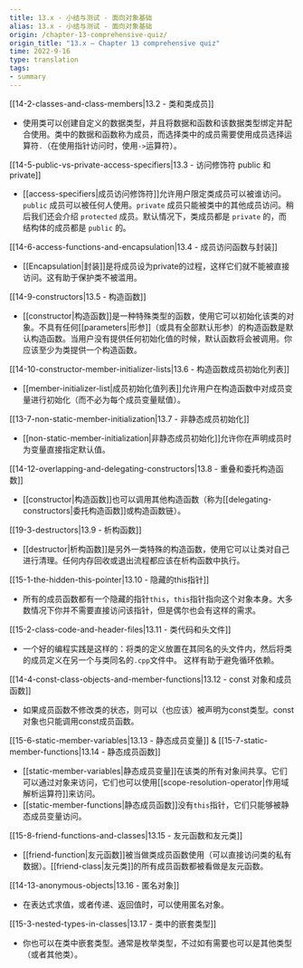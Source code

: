 ```yaml
---
title: 13.x - 小结与测试 - 面向对象基础
alias: 13.x - 小结与测试 - 面向对象基础
origin: /chapter-13-comprehensive-quiz/
origin_title: "13.x — Chapter 13 comprehensive quiz"
time: 2022-9-16
type: translation
tags:
- summary
---
```



[[14-2-classes-and-class-members|13.2 - 类和类成员]]

- 使用类可以创建自定义的数据类型，并且将数据和函数和该数据类型绑定并配合使用。类中的数据和函数称为成员，而选择类中的成员需要使用成员选择运算符`.`（在使用指针访问时，使用`->`运算符）。

[[14-5-public-vs-private-access-specifiers|13.3 - 访问修饰符 public 和 private]]

- [[access-specifiers|成员访问修饰符]]允许用户限定类成员可以被谁访问。`public` 成员可以被任何人使用。`private` 成员只能被类中的其他成员访问。稍后我们还会介绍 `protected` 成员。默认情况下，类成员都是 `private` 的，而结构体的成员都是 `public` 的。

[[14-6-access-functions-and-encapsulation|13.4 - 成员访问函数与封装]]

- [[Encapsulation|封装]]是将成员设为private的过程，这样它们就不能被直接访问。这有助于保护类不被滥用。

[[14-9-constructors|13.5 - 构造函数]]

- [[constructor|构造函数]]是一种特殊类型的函数，使用它可以初始化该类的对象。不具有任何[[parameters|形参]]（或具有全部默认形参）的构造函数是默认构造函数。当用户没有提供任何初始化值的时候，默认函数将会被调用。你应该至少为类提供一个构造函数。

[[14-10-constructor-member-initializer-lists|13.6 - 构造函数成员初始化列表]]

- [[member-initializer-list|成员初始化值列表]]允许用户在构造函数中对成员变量进行初始化（而不必为每个成员变量赋值）。

[[13-7-non-static-member-initialization|13.7 - 非静态成员初始化]]

- [[non-static-member-initialization|非静态成员初始化]]允许你在声明成员时为变量直接指定默认值。

[[14-12-overlapping-and-delegating-constructors|13.8 - 重叠和委托构造函数]]

- [[constructor|构造函数]]也可以调用其他构造函数（称为[[delegating-constructors|委托构造函数]]或构造函数链）。

[[19-3-destructors|13.9 - 析构函数]]

- [[destructor|析构函数]]是另外一类特殊的构造函数，使用它可以让类对自己进行清理。任何内存回收或退出流程都应该在析构函数中执行。

[[15-1-the-hidden-this-pointer|13.10 - 隐藏的this指针]]

- 所有的成员函数都有一个隐藏的指针`this`，`this`指针指向这个对象本身。大多数情况下你并不需要直接访问该指针，但是偶尔也会有这样的需求。

[[15-2-class-code-and-header-files|13.11 - 类代码和头文件]]

- 一个好的编程实践是这样的：将类的定义放置在其同名的头文件内，然后将类的成员定义在另一个与类同名的`.cpp`文件中。 这样有助于避免循环依赖。

[[14-4-const-class-objects-and-member-functions|13.12 - const 对象和成员函数]]

- 如果成员函数不修改类的状态，则可以（也应该）被声明为const类型。const 对象也只能调用const成员函数。

[[15-6-static-member-variables|13.13 - 静态成员变量]] & [[15-7-static-member-functions|13.14 - 静态成员函数]]

- [[static-member-variables|静态成员变量]]在该类的所有对象间共享。它们可以通过对象来访问，它们也可以使用[[scope-resolution-operator|作用域解析运算符]]来访问。
- [[static-member-functions|静态成员函数]]没有`this`指针，它们只能够被静态成员变量访问。

[[15-8-friend-functions-and-classes|13.15 - 友元函数和友元类]]

- [[friend-function|友元函数]]被当做类成员函数使用（可以直接访问类的私有数据）。[[friend-class|友元类]]的所有成员函数都被看做是友元函数。

[[14-13-anonymous-objects|13.16 - 匿名对象]]

- 在表达式求值，或者传递、返回值时，可以使用匿名对象。

[[15-3-nested-types-in-classes|13.17 - 类中的嵌套类型]]

- 你也可以在类中嵌套类型。通常是枚举类型，不过如有需要也可以是其他类型（或者其他类）。